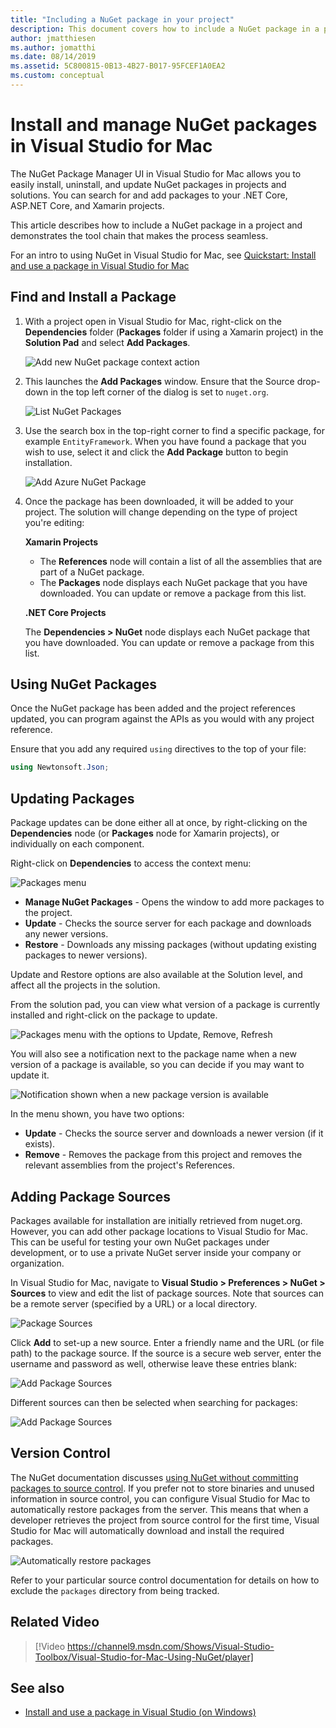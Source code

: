 ```yaml
---
title: "Including a NuGet package in your project"
description: This document covers how to include a NuGet package in a project using Visual Studio for Mac. It walks through finding and downloading a package, as well as introducing the IDE integration features.
author: jmatthiesen
ms.author: jomatthi
ms.date: 08/14/2019
ms.assetid: 5C800815-0B13-4B27-B017-95FCEF1A0EA2
ms.custom: conceptual
---
```


# Install and manage NuGet packages in Visual Studio for Mac

The NuGet Package Manager UI in Visual Studio for Mac allows you to easily install, uninstall, and update NuGet packages in projects and solutions. You can search for and add packages to your .NET Core, ASP.NET Core, and Xamarin projects.

This article describes how to include a NuGet package in a project and demonstrates the tool chain that makes the process seamless.

For an intro to using NuGet in Visual Studio for Mac, see [Quickstart: Install and use a package in Visual Studio for Mac](/nuget/quickstart/install-and-use-a-package-in-visual-studio-mac)

## Find and Install a Package

1. With a project open in Visual Studio for Mac, right-click on the **Dependencies** folder (**Packages** folder if using a Xamarin project) in the **Solution Pad** and select **Add Packages**.

    ![Add new NuGet package context action](media/nuget-walkthrough-PackagesMenu.png)

2. This launches the **Add Packages** window. Ensure that the Source drop-down in the top left corner of the dialog is set to `nuget.org`.

    ![List NuGet Packages](media/nuget-walkthrough-AddPackages1.png)

3. Use the search box in the top-right corner to find a specific package, for example `EntityFramework`. When you have found a package that you wish to use, select it and click the **Add Package** button to begin installation.

    ![Add Azure NuGet Package](media/nuget-walkthrough-AddPackages2.png)

4. Once the package has been downloaded, it will be added to your project. The solution will change depending on the type of project you're editing:

    **Xamarin Projects**
    * The **References** node will contain a list of all the assemblies that are part of a NuGet package.
    * The **Packages** node displays each NuGet package that you have downloaded. You can update or remove a package from this list.
    
    **.NET Core Projects**

    The **Dependencies > NuGet** node displays each NuGet package that you have downloaded. You can update or remove a package from this list.

## Using NuGet Packages

Once the NuGet package has been added and the project references updated, you can program against the APIs as you would with any project reference.

Ensure that you add any required `using` directives to the top of your file:

```csharp
using Newtonsoft.Json;
```

<a name="Package_Updates" class="injected"></a>

## Updating Packages

Package updates can be done either all at once, by right-clicking on the **Dependencies** node (or **Packages** node for Xamarin projects), or individually on each component.

Right-click on **Dependencies** to access the context menu:

![Packages menu](media/nuget-walkthrough-PackagesMenu.png)

* **Manage NuGet Packages** - Opens the window to add more packages to the project.
* **Update** - Checks the source server for each package and downloads any newer versions.
* **Restore** - Downloads any missing packages (without updating existing packages to newer versions).

Update and Restore options are also available at the Solution level, and affect all the projects in the solution.

From the solution pad, you can view what version of a package is currently installed and right-click on the package to update.

![Packages menu with the options to Update, Remove, Refresh](media/nuget-walkthrough-PackageMenu.png)

You will also see a notification next to the package name when a new version of a package is available, so you can decide if you may want to update it.

![Notification shown when a new package version is available](media/nuget-walkthrough-package-update-available.png)

In the menu shown, you have two options:

* **Update** - Checks the source server and downloads a newer version (if it exists).
* **Remove** - Removes the package from this project and removes the relevant assemblies from the project's References.

## Adding Package Sources

Packages available for installation are initially retrieved from nuget.org. However, you can add other package locations to Visual Studio for Mac. This can be useful for testing your own NuGet packages under development, or to use a private NuGet server inside your company or organization.

In Visual Studio for Mac, navigate to **Visual Studio > Preferences > NuGet > Sources** to view and edit the list of package sources. Note that sources can be a remote server (specified by a URL) or a local directory.

![Package Sources](media/nuget-walkthrough-PackageSource.png)

Click **Add** to set-up a new source. Enter a friendly name and the URL (or file path) to the package source. If the source is a secure web server, enter the username and password as well, otherwise leave these entries blank:

![Add Package Sources](media/nuget-walkthrough-PackageSource2.png)

Different sources can then be selected when searching for packages:

![Add Package Sources](media/nuget-walkthrough-PackageSource3.png)

## Version Control

The NuGet documentation discusses [using NuGet without committing packages to source control](/nuget/consume-packages/packages-and-source-control). If you prefer not to store binaries and unused information in source control, you can configure Visual Studio for Mac to automatically restore packages from the server. This means that when a developer retrieves the project from source control for the first time, Visual Studio for Mac will automatically download and install the required packages.

![Automatically restore packages](media/nuget-walkthrough-AutoRestore.png)

Refer to your particular source control documentation for details on how to exclude the `packages` directory from being tracked.

## Related Video

> [!Video https://channel9.msdn.com/Shows/Visual-Studio-Toolbox/Visual-Studio-for-Mac-Using-NuGet/player]

## See also

* [Install and use a package in Visual Studio (on Windows)](/nuget/quickstart/install-and-use-a-package-in-visual-studio)
